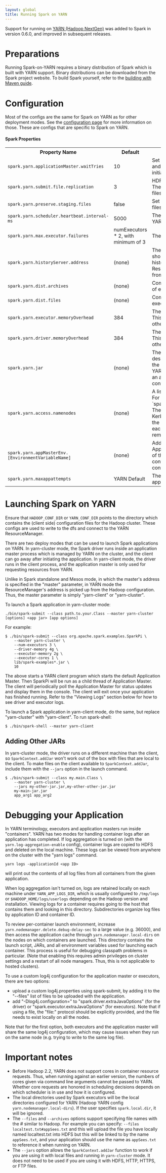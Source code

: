 ```yaml
---
layout: global
title: Running Spark on YARN
---
```


Support for running on [YARN (Hadoop
NextGen)](http://hadoop.apache.org/docs/r2.0.2-alpha/hadoop-yarn/hadoop-yarn-site/YARN.html)
was added to Spark in version 0.6.0, and improved in subsequent releases.

# Preparations

Running Spark-on-YARN requires a binary distribution of Spark which is built with YARN support.
Binary distributions can be downloaded from the Spark project website. 
To build Spark yourself, refer to the [building with Maven guide](building-with-maven.html).

# Configuration

Most of the configs are the same for Spark on YARN as for other deployment modes. See the [configuration page](configuration.html) for more information on those.  These are configs that are specific to Spark on YARN.

#### Spark Properties

<table class="table">
<tr><th>Property Name</th><th>Default</th><th>Meaning</th></tr>
<tr>
  <td><code>spark.yarn.applicationMaster.waitTries</code></td>
  <td>10</td>
  <td>
    Set the number of times the ApplicationMaster waits for the the Spark master and then also the number of tries it waits for the SparkContext to be initialized
  </td>
</tr>
<tr>
  <td><code>spark.yarn.submit.file.replication</code></td>
  <td>3</td>
  <td>
    HDFS replication level for the files uploaded into HDFS for the application. These include things like the Spark jar, the app jar, and any distributed cache files/archives.
  </td>
</tr>
<tr>
  <td><code>spark.yarn.preserve.staging.files</code></td>
  <td>false</td>
  <td>
    Set to true to preserve the staged files (Spark jar, app jar, distributed cache files) at the end of the job rather then delete them.
  </td>
</tr>
<tr>
  <td><code>spark.yarn.scheduler.heartbeat.interval-ms</code></td>
  <td>5000</td>
  <td>
    The interval in ms in which the Spark application master heartbeats into the YARN ResourceManager.
  </td>
</tr>
<tr>
  <td><code>spark.yarn.max.executor.failures</code></td>
  <td>numExecutors * 2, with minimum of 3</td>
  <td>
    The maximum number of executor failures before failing the application.
  </td>
</tr>
<tr>
  <td><code>spark.yarn.historyServer.address</code></td>
  <td>(none)</td>
  <td>
    The address of the Spark history server (i.e. host.com:18080). The address should not contain a scheme (http://). Defaults to not being set since the history server is an optional service. This address is given to the YARN ResourceManager when the Spark application finishes to link the application from the ResourceManager UI to the Spark history server UI.
  </td>
</tr>
<tr>
  <td><code>spark.yarn.dist.archives</code></td>
  <td>(none)</td>
  <td>
    Comma separated list of archives to be extracted into the working directory of each executor.
  </td>
</tr>
<tr>
  <td><code>spark.yarn.dist.files</code></td>
  <td>(none)</td>
  <td>
    Comma-separated list of files to be placed in the working directory of each executor.
  <td>
</tr>
<tr>
 <td><code>spark.yarn.executor.memoryOverhead</code></td>
  <td>384</td>
  <td>
    The amount of off heap memory (in megabytes) to be allocated per executor. This is memory that accounts for things like VM overheads, interned strings, other native overheads, etc.
  </td>
</tr>
<tr>
  <td><code>spark.yarn.driver.memoryOverhead</code></td>
  <td>384</td>
  <td>
    The amount of off heap memory (in megabytes) to be allocated per driver. This is memory that accounts for things like VM overheads, interned strings, other native overheads, etc.
  </td>
</tr>
<tr>
  <td><code>spark.yarn.jar</code></td>
  <td>(none)</td>
  <td>
    The location of the Spark jar file, in case overriding the default location is desired.
    By default, Spark on YARN will use a Spark jar installed locally, but the Spark jar can also be
    in a world-readable location on HDFS. This allows YARN to cache it on nodes so that it doesn't
    need to be distributed each time an application runs. To point to a jar on HDFS, for example,
    set this configuration to "hdfs:///some/path".
  </td>
</tr>
<tr>
  <td><code>spark.yarn.access.namenodes</code></td>
  <td>(none)</td>
  <td>
    A list of secure HDFS namenodes your Spark application is going to access. For 
    example, `spark.yarn.access.namenodes=hdfs://nn1.com:8032,hdfs://nn2.com:8032`. 
    The Spark application must have acess to the namenodes listed and Kerberos must 
    be properly configured to be able to access them (either in the same realm or in 
    a trusted realm). Spark acquires security tokens for each of the namenodes so that 
    the Spark application can access those remote HDFS clusters.
  </td>
</tr>
<tr>
  <td><code>spark.yarn.appMasterEnv.[EnvironmentVariableName]</code></td>
  <td>(none)</td>
  <td>
     Add the environment variable specified by <code>EnvironmentVariableName</code> to the 
     Application Master process launched on YARN. The user can specify multiple of 
     these and to set multiple environment variables. In yarn-cluster mode this controls 
     the environment of the SPARK driver and in yarn-client mode it only controls 
     the environment of the executor launcher. 
  </td>
</tr>
<tr>
  <td><code>spark.yarn.maxappattempts</code></td>
  <td>YARN Default</td>
  <td>
  The maximum number of attempts that will be made to submit the application.
  See <a href="https://hadoop.apache.org/docs/current/api/org/apache/hadoop/yarn/api/records/ApplicationSubmissionContext.html#setMaxAppAttempts%28int%29">this YARN Doc.</a>
  </td>
</tr>
</table>

# Launching Spark on YARN

Ensure that `HADOOP_CONF_DIR` or `YARN_CONF_DIR` points to the directory which contains the (client side) configuration files for the Hadoop cluster.
These configs are used to write to the dfs and connect to the YARN ResourceManager.

There are two deploy modes that can be used to launch Spark applications on YARN. In yarn-cluster mode, the Spark driver runs inside an application master process which is managed by YARN on the cluster, and the client can go away after initiating the application. In yarn-client mode, the driver runs in the client process, and the application master is only used for requesting resources from YARN.

Unlike in Spark standalone and Mesos mode, in which the master's address is specified in the "master" parameter, in YARN mode the ResourceManager's address is picked up from the Hadoop configuration.  Thus, the master parameter is simply "yarn-client" or "yarn-cluster".

To launch a Spark application in yarn-cluster mode:

    ./bin/spark-submit --class path.to.your.Class --master yarn-cluster [options] <app jar> [app options]
    
For example:

    $ ./bin/spark-submit --class org.apache.spark.examples.SparkPi \
        --master yarn-cluster \
        --num-executors 3 \
        --driver-memory 4g \
        --executor-memory 2g \
        --executor-cores 1 \
        lib/spark-examples*.jar \
        10

The above starts a YARN client program which starts the default Application Master. Then SparkPi will be run as a child thread of Application Master. The client will periodically poll the Application Master for status updates and display them in the console. The client will exit once your application has finished running.  Refer to the "Viewing Logs" section below for how to see driver and executor logs.

To launch a Spark application in yarn-client mode, do the same, but replace "yarn-cluster" with "yarn-client".  To run spark-shell:

    $ ./bin/spark-shell --master yarn-client

## Adding Other JARs

In yarn-cluster mode, the driver runs on a different machine than the client, so `SparkContext.addJar` won't work out of the box with files that are local to the client. To make files on the client available to `SparkContext.addJar`, include them with the `--jars` option in the launch command. 

    $ ./bin/spark-submit --class my.main.Class \
        --master yarn-cluster \
        --jars my-other-jar.jar,my-other-other-jar.jar
        my-main-jar.jar
        app_arg1 app_arg2

# Debugging your Application

In YARN terminology, executors and application masters run inside "containers". YARN has two modes for handling container logs after an application has completed. If log aggregation is turned on (with the `yarn.log-aggregation-enable` config), container logs are copied to HDFS and deleted on the local machine. These logs can be viewed from anywhere on the cluster with the "yarn logs" command.

    yarn logs -applicationId <app ID>
    
will print out the contents of all log files from all containers from the given application.

When log aggregation isn't turned on, logs are retained locally on each machine under `YARN_APP_LOGS_DIR`, which is usually configured to `/tmp/logs` or `$HADOOP_HOME/logs/userlogs` depending on the Hadoop version and installation. Viewing logs for a container requires going to the host that contains them and looking in this directory.  Subdirectories organize log files by application ID and container ID.

To review per-container launch environment, increase `yarn.nodemanager.delete.debug-delay-sec` to a
large value (e.g. 36000), and then access the application cache through `yarn.nodemanager.local-dirs`
on the nodes on which containers are launched. This directory contains the launch script, JARs, and
all environment variables used for launching each container. This process is useful for debugging
classpath problems in particular. (Note that enabling this requires admin privileges on cluster
settings and a restart of all node managers. Thus, this is not applicable to hosted clusters).

To use a custom log4j configuration for the application master or executors, there are two options:

- upload a custom log4j.properties using spark-submit, by adding it to the "--files" list of files
  to be uploaded with the application.
- add "-Dlog4j.configuration=<location of configuration file>" to "spark.driver.extraJavaOptions"
  (for the driver) or "spark.executor.extraJavaOptions" (for executors). Note that if using a file,
  the "file:" protocol should be explicitly provided, and the file needs to exist locally on all
  the nodes.

Note that for the first option, both executors and the application master will share the same
log4j configuration, which may cause issues when they run on the same node (e.g. trying to write
to the same log file).

# Important notes

- Before Hadoop 2.2, YARN does not support cores in container resource requests. Thus, when running against an earlier version, the numbers of cores given via command line arguments cannot be passed to YARN.  Whether core requests are honored in scheduling decisions depends on which scheduler is in use and how it is configured.
- The local directories used by Spark executors will be the local directories configured for YARN (Hadoop YARN config `yarn.nodemanager.local-dirs`). If the user specifies `spark.local.dir`, it will be ignored.
- The `--files` and `--archives` options support specifying file names with the # similar to Hadoop. For example you can specify: `--files localtest.txt#appSees.txt` and this will upload the file you have locally named localtest.txt into HDFS but this will be linked to by the name `appSees.txt`, and your application should use the name as `appSees.txt` to reference it when running on YARN.
- The `--jars` option allows the `SparkContext.addJar` function to work if you are using it with local files and running in `yarn-cluster` mode. It does not need to be used if you are using it with HDFS, HTTP, HTTPS, or FTP files.
